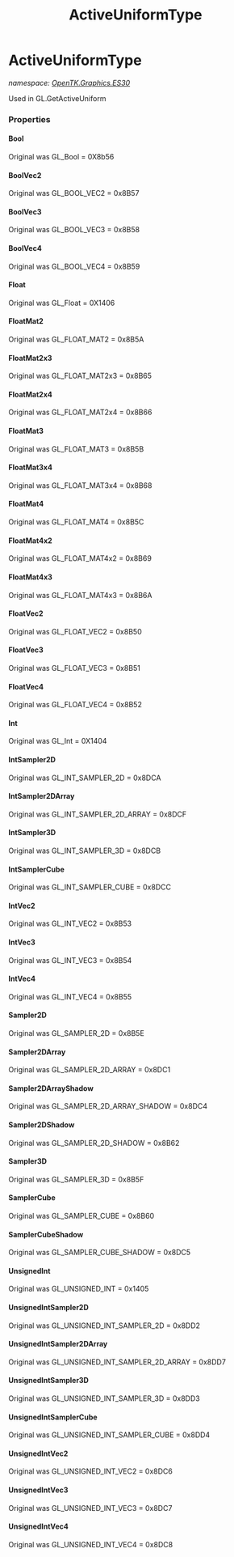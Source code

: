 ﻿---
title: ActiveUniformType
---

# ActiveUniformType
_namespace: [OpenTK.Graphics.ES30](N-OpenTK.Graphics.ES30.html)_

Used in GL.GetActiveUniform



### Properties

#### Bool
Original was GL_Bool = 0X8b56
#### BoolVec2
Original was GL_BOOL_VEC2 = 0x8B57
#### BoolVec3
Original was GL_BOOL_VEC3 = 0x8B58
#### BoolVec4
Original was GL_BOOL_VEC4 = 0x8B59
#### Float
Original was GL_Float = 0X1406
#### FloatMat2
Original was GL_FLOAT_MAT2 = 0x8B5A
#### FloatMat2x3
Original was GL_FLOAT_MAT2x3 = 0x8B65
#### FloatMat2x4
Original was GL_FLOAT_MAT2x4 = 0x8B66
#### FloatMat3
Original was GL_FLOAT_MAT3 = 0x8B5B
#### FloatMat3x4
Original was GL_FLOAT_MAT3x4 = 0x8B68
#### FloatMat4
Original was GL_FLOAT_MAT4 = 0x8B5C
#### FloatMat4x2
Original was GL_FLOAT_MAT4x2 = 0x8B69
#### FloatMat4x3
Original was GL_FLOAT_MAT4x3 = 0x8B6A
#### FloatVec2
Original was GL_FLOAT_VEC2 = 0x8B50
#### FloatVec3
Original was GL_FLOAT_VEC3 = 0x8B51
#### FloatVec4
Original was GL_FLOAT_VEC4 = 0x8B52
#### Int
Original was GL_Int = 0X1404
#### IntSampler2D
Original was GL_INT_SAMPLER_2D = 0x8DCA
#### IntSampler2DArray
Original was GL_INT_SAMPLER_2D_ARRAY = 0x8DCF
#### IntSampler3D
Original was GL_INT_SAMPLER_3D = 0x8DCB
#### IntSamplerCube
Original was GL_INT_SAMPLER_CUBE = 0x8DCC
#### IntVec2
Original was GL_INT_VEC2 = 0x8B53
#### IntVec3
Original was GL_INT_VEC3 = 0x8B54
#### IntVec4
Original was GL_INT_VEC4 = 0x8B55
#### Sampler2D
Original was GL_SAMPLER_2D = 0x8B5E
#### Sampler2DArray
Original was GL_SAMPLER_2D_ARRAY = 0x8DC1
#### Sampler2DArrayShadow
Original was GL_SAMPLER_2D_ARRAY_SHADOW = 0x8DC4
#### Sampler2DShadow
Original was GL_SAMPLER_2D_SHADOW = 0x8B62
#### Sampler3D
Original was GL_SAMPLER_3D = 0x8B5F
#### SamplerCube
Original was GL_SAMPLER_CUBE = 0x8B60
#### SamplerCubeShadow
Original was GL_SAMPLER_CUBE_SHADOW = 0x8DC5
#### UnsignedInt
Original was GL_UNSIGNED_INT = 0x1405
#### UnsignedIntSampler2D
Original was GL_UNSIGNED_INT_SAMPLER_2D = 0x8DD2
#### UnsignedIntSampler2DArray
Original was GL_UNSIGNED_INT_SAMPLER_2D_ARRAY = 0x8DD7
#### UnsignedIntSampler3D
Original was GL_UNSIGNED_INT_SAMPLER_3D = 0x8DD3
#### UnsignedIntSamplerCube
Original was GL_UNSIGNED_INT_SAMPLER_CUBE = 0x8DD4
#### UnsignedIntVec2
Original was GL_UNSIGNED_INT_VEC2 = 0x8DC6
#### UnsignedIntVec3
Original was GL_UNSIGNED_INT_VEC3 = 0x8DC7
#### UnsignedIntVec4
Original was GL_UNSIGNED_INT_VEC4 = 0x8DC8


